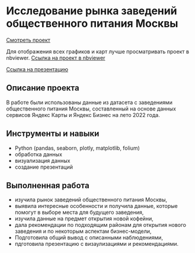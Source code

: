 # Исследование рынка заведений общественного питания Москвы
[Смотреть проект](https://github.com/nastasiasimon/Yandex_practicum/blob/main/property_spb/property_spb.ipynb)

Для отображения всех графиков и карт лучше просматривать проект в nbviewer.
[Ссылка на проект в nbviewer](https://nbviewer.org/github/nastasiasimon/Yandex_practicum/blob/main/catering_msc/catering_msc.ipynb)

[Ссылка на презентацию](https://disk.yandex.ru/i/o9kGN94Ajf4hkg)

## Описание проекта
В работе были использованы данные из датасета с заведениями общественного питания Москвы, составленный на основе данных сервисов Яндекс Карты и Яндекс Бизнес на лето 2022 года.

## Инструменты и навыки
- Python (pandas, seaborn, plotly, matplotlib, folium)
- обработка данных
- визуализация данных
- создание презентаций

## Выполненная работа
- изучила рынок заведений общественного питания Москвы,
- выявила интересные особенности и получила данные, которые помогут в выборе места для будущего заведения,
- изучила данные на предмет открытия новой кофейни, 
- дала рекомендации по подходящим районам для открытия нового заведения и по некоторым аспектам бизнес-модели,
- Подготовила общий вывод с описанными наблюдениями,
- пдготовила презентацию с визаулизациями и рекомендациями.




